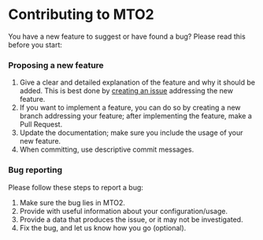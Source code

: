 # Contributing to MTO2

You have a new feature to suggest or have found a bug? Please read this before you start:

### Proposing a new feature

1. Give a clear and detailed explanation of the feature and why it should be added. This is best done by [creating an issue](https://github.com/m-faezi/MTO2/issues) addressing the new feature.
2. If you want to implement a feature, you can do so by creating a new branch addressing your feature; after implementing the feature, make a Pull Request.
3. Update the documentation; make sure you include the usage of your new feature.
4. When committing, use descriptive commit messages.

### Bug reporting

Please follow these steps to report a bug:
1. Make sure the bug lies in MTO2.
2. Provide with useful information about your configuration/usage.
3. Provide a data that produces the issue, or it may not be investigated.
4. Fix the bug, and let us know how you go (optional).

